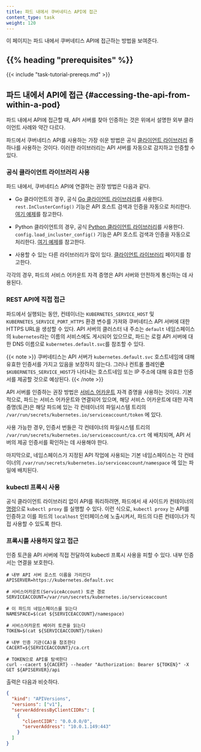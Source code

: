 ```yaml
---
title: 파드 내에서 쿠버네티스 API에 접근
content_type: task
weight: 120
---
```


<!-- overview -->

이 페이지는 파드 내에서 쿠버네티스 API에 접근하는 방법을 보여준다.

## {{% heading "prerequisites" %}}

{{< include "task-tutorial-prereqs.md" >}}

<!-- steps -->

## 파드 내에서 API에 접근 {#accessing-the-api-from-within-a-pod}

파드 내에서 API에 접근할 때, API 서버를 찾아 인증하는 것은
위에서 설명한 외부 클라이언트 사례와 약간 다르다.

파드에서 쿠버네티스 API를 사용하는 가장 쉬운 방법은
공식 [클라이언트 라이브러리](/ko/docs/reference/using-api/client-libraries/) 중 하나를 사용하는 것이다. 이러한
라이브러리는 API 서버를 자동으로 감지하고 인증할 수 있다.

### 공식 클라이언트 라이브러리 사용

파드 내에서, 쿠버네티스 API에 연결하는 권장 방법은 다음과 같다.

- Go 클라이언트의 경우, 공식
  [Go 클라이언트 라이브러리](https://github.com/kubernetes/client-go/)를 사용한다.
  `rest.InClusterConfig()` 기능은 API 호스트 검색과 인증을 자동으로 처리한다.
  [여기 예제](https://git.k8s.io/client-go/examples/in-cluster-client-configuration/main.go)를 참고한다.

- Python 클라이언트의 경우, 공식
  [Python 클라이언트 라이브러리](https://github.com/kubernetes-client/python/)를 사용한다.
  `config.load_incluster_config()` 기능은 API 호스트 검색과 인증을 자동으로 처리한다.
  [여기 예제](https://github.com/kubernetes-client/python/blob/master/examples/in_cluster_config.py)를 참고한다.

- 사용할 수 있는 다른 라이브러리가 많이 있다.
  [클라이언트 라이브러리](/ko/docs/reference/using-api/client-libraries/) 페이지를 참고한다.

각각의 경우, 파드의 서비스 어카운트 자격 증명은 API 서버와
안전하게 통신하는 데 사용된다.

### REST API에 직접 접근

파드에서 실행되는 동안, 컨테이너는 `KUBERNETES_SERVICE_HOST` 및 `KUBERNETES_SERVICE_PORT_HTTPS`
환경 변수를 가져와 쿠버네티스 API 서버에 대한 HTTPS URL을
생성할 수 있다. API 서버의 클러스터 내 주소는 `default` 네임스페이스의
`kubernetes`라는 이름의 서비스에도 게시되어 있으므로, 파드는 로컬 API 서버에 대한
DNS 이름으로 `kubernetes.default.svc`를 참조할 수 있다.

{{< note >}}
쿠버네티스는 API 서버가 `kubernetes.default.svc` 호스트네임에 대해 유효한 인증서를
가지고 있음을 보장하지 않는다.
그러나 컨트롤 플레인**은** `$KUBERNETES_SERVICE_HOST`가 나타내는
호스트네임 또는 IP 주소에 대해 유효한 인증서를 제공할 것으로 예상된다.
{{< /note >}}

API 서버를 인증하는 권장 방법은 
[서비스 어카운트](/docs/tasks/configure-pod-container/configure-service-account/) 자격 증명을 사용하는 것이다. 
기본적으로, 파드는 서비스 어카운트와 연결되어 있으며, 
해당 서비스 어카운트에 대한 자격 증명(토큰)은 
해당 파드에 있는 각 컨테이너의 파일시스템 트리의 
`/var/run/secrets/kubernetes.io/serviceaccount/token` 에 있다.

사용 가능한 경우, 인증서 번들은 각 컨테이너의
파일시스템 트리의 `/var/run/secrets/kubernetes.io/serviceaccount/ca.crt` 에 배치되며,
API 서버의 제공 인증서를 확인하는 데 사용해야 한다.

마지막으로, 네임스페이스가 지정된 API 작업에 사용되는 기본 네임스페이스는 각 컨테이너의
`/var/run/secrets/kubernetes.io/serviceaccount/namespace` 에 있는 파일에 배치된다.

### kubectl 프록시 사용

공식 클라이언트 라이브러리 없이 API를 쿼리하려면, 파드에서
새 사이드카 컨테이너의 [명령](/ko/docs/tasks/inject-data-application/define-command-argument-container/)으로
`kubectl proxy` 를 실행할 수 있다. 이런 식으로, `kubectl proxy` 는
API를 인증하고 이를 파드의 `localhost` 인터페이스에 노출시켜서, 파드의
다른 컨테이너가 직접 사용할 수 있도록 한다.

### 프록시를 사용하지 않고 접근

인증 토큰을 API 서버에 직접 전달하여 kubectl 프록시 사용을
피할 수 있다. 내부 인증서는 연결을 보호한다.

```shell
# 내부 API 서버 호스트 이름을 가리킨다
APISERVER=https://kubernetes.default.svc

# 서비스어카운트(ServiceAccount) 토큰 경로
SERVICEACCOUNT=/var/run/secrets/kubernetes.io/serviceaccount

# 이 파드의 네임스페이스를 읽는다
NAMESPACE=$(cat ${SERVICEACCOUNT}/namespace)

# 서비스어카운트 베어러 토큰을 읽는다
TOKEN=$(cat ${SERVICEACCOUNT}/token)

# 내부 인증 기관(CA)을 참조한다
CACERT=${SERVICEACCOUNT}/ca.crt

# TOKEN으로 API를 탐색한다
curl --cacert ${CACERT} --header "Authorization: Bearer ${TOKEN}" -X GET ${APISERVER}/api
```

출력은 다음과 비슷하다.

```json
{
  "kind": "APIVersions",
  "versions": ["v1"],
  "serverAddressByClientCIDRs": [
    {
      "clientCIDR": "0.0.0.0/0",
      "serverAddress": "10.0.1.149:443"
    }
  ]
}
```
